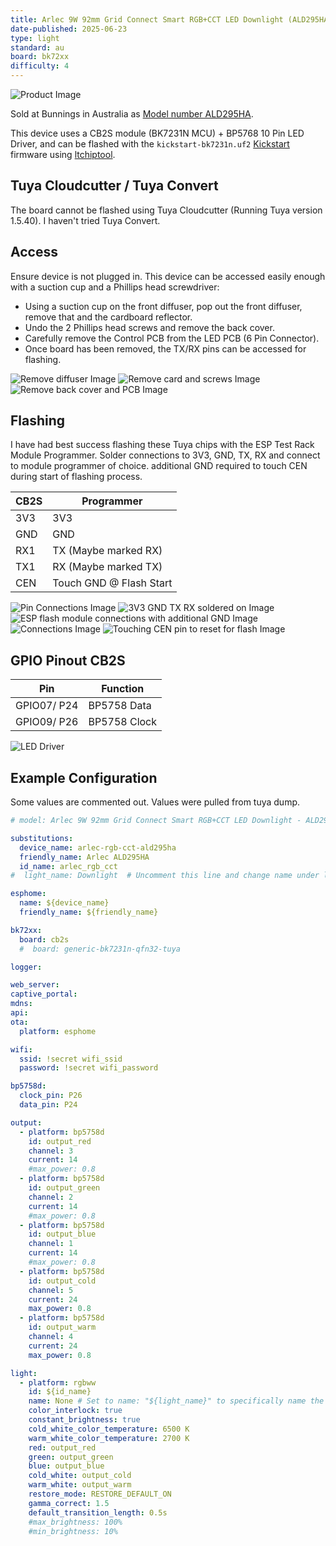 ```yaml
---
title: Arlec 9W 92mm Grid Connect Smart RGB+CCT LED Downlight (ALD295HA)
date-published: 2025-06-23
type: light
standard: au
board: bk72xx
difficulty: 4
---
```


![Product Image](/ALD295HA.jpeg "Product Image")

Sold at Bunnings in Australia as
[Model number ALD295HA](https://www.bunnings.com.au/arlec-9w-92mm-grid-connect-smart-rgb-cct-led-downlight_p0549111).

This device uses a CB2S module (BK7231N MCU) + BP5768 10 Pin LED Driver, and can be flashed with the
`kickstart-bk7231n.uf2` [Kickstart](https://github.com/libretiny-eu/esphome-kickstart) firmware using
[ltchiptool](https://github.com/libretiny-eu/ltchiptool).

## Tuya Cloudcutter / Tuya Convert

The board cannot be flashed using Tuya Cloudcutter (Running Tuya version 1.5.40). I haven't tried Tuya Convert.

## Access

Ensure device is not plugged in.
This device can be accessed easily enough with a suction cup and a Phillips head screwdriver:

- Using a suction cup on the front diffuser, pop out the front diffuser, remove that and the cardboard reflector.
- Undo the 2 Phillips head screws and remove the back cover.
- Carefully remove the Control PCB from the LED PCB (6 Pin Connector).
- Once board has been removed, the TX/RX pins can be accessed for flashing.

![Remove diffuser Image](/1.jpg "1")
![Remove card and screws Image](/2.jpg "2")
![Remove back cover and PCB Image](/3.jpg "3")

## Flashing

I have had best success flashing these Tuya chips with the ESP Test Rack Module Programmer.
Solder connections to 3V3, GND, TX, RX and connect to module programmer of choice. additional GND required to touch CEN
during start of flashing process.

| CB2S | Programmer              |
| ---- | ----------------------- |
| 3V3  | 3V3                     |
| GND  | GND                     |
| RX1  | TX (Maybe marked RX)    |
| TX1  | RX (Maybe marked TX)    |
| CEN  | Touch GND @ Flash Start |

![Pin Connections Image](/A.jpg "Pin Connections")
![3V3 GND TX RX soldered on Image](/B.jpg "3V3 GND TX RX soldered on")
![ESP flash module connections with additional GND Image](/C.jpg "ESP flash module connections with additional GND")
![Connections Image](/D.jpg "Connections")
![Touching CEN pin to reset for flash Image](/E.jpg "Touching CEN pin to reset for flash")

## GPIO Pinout CB2S

| Pin         | Function     |
| ----------- | ------------ |
| GPIO07/ P24 | BP5758 Data  |
| GPIO09/ P26 | BP5758 Clock |

![LED Driver](/4.jpg "BP5758")

## Example Configuration

Some values are commented out. Values were pulled from tuya dump.

```yaml
# model: Arlec 9W 92mm Grid Connect Smart RGB+CCT LED Downlight - ALD295HA (CB2S(BK7231N,tuya version was 1.5.40) + BP5758D)

substitutions:
  device_name: arlec-rgb-cct-ald295ha
  friendly_name: Arlec ALD295HA
  id_name: arlec_rgb_cct
#  light_name: Downlight  # Uncomment this line and change name under light entity to specifically name the light.

esphome:
  name: ${device_name}
  friendly_name: ${friendly_name}

bk72xx:
  board: cb2s
  #  board: generic-bk7231n-qfn32-tuya

logger:

web_server:
captive_portal:
mdns:
api:
ota:
  platform: esphome

wifi:
  ssid: !secret wifi_ssid
  password: !secret wifi_password

bp5758d:
  clock_pin: P26
  data_pin: P24

output:
  - platform: bp5758d
    id: output_red
    channel: 3
    current: 14
    #max_power: 0.8
  - platform: bp5758d
    id: output_green
    channel: 2
    current: 14
    #max_power: 0.8
  - platform: bp5758d
    id: output_blue
    channel: 1
    current: 14
    #max_power: 0.8
  - platform: bp5758d
    id: output_cold
    channel: 5
    current: 24
    max_power: 0.8
  - platform: bp5758d
    id: output_warm
    channel: 4
    current: 24
    max_power: 0.8

light:
  - platform: rgbww
    id: ${id_name}
    name: None # Set to name: "${light_name}" to specifically name the light
    color_interlock: true
    constant_brightness: true
    cold_white_color_temperature: 6500 K
    warm_white_color_temperature: 2700 K
    red: output_red
    green: output_green
    blue: output_blue
    cold_white: output_cold
    warm_white: output_warm
    restore_mode: RESTORE_DEFAULT_ON
    gamma_correct: 1.5
    default_transition_length: 0.5s
    #max_brightness: 100%
    #min_brightness: 10%
```
